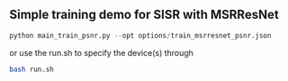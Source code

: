 ## Simple training demo for SISR with MSRResNet

```python
python main_train_psnr.py --opt options/train_msrresnet_psnr.json
```

or use the run.sh to specify the device(s) through

```bash
bash run.sh
```